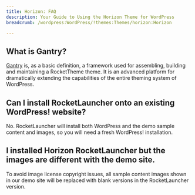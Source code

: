 ```yaml
---
title: Horizon: FAQ
description: Your Guide to Using the Horizon Theme for WordPress
breadcrumb: /wordpress:WordPress/!themes:Themes/horizon:Horizon

---
```


## What is Gantry?

[Gantry][gantry] is, as a basic definition, a framework used for assembling, building and maintaining a RocketTheme theme. It is an advanced platform for dramatically extending the capabilities of the entire theming system of WordPress.

## Can I install RocketLauncher onto an existing WordPress! website?

No. RocketLauncher will install both WordPress and the demo sample content and images, so you will need a fresh WordPress! installation.

## I installed Horizon RocketLauncher but the images are different with the demo site.

To avoid image license copyright issues, all sample content images shown in our demo site will be replaced with blank versions in the RocketLauncher version.

[gantry]: http://gantry.org/
[forum]: http://www.rockettheme.com/forum/wordpress-theme-horizon
